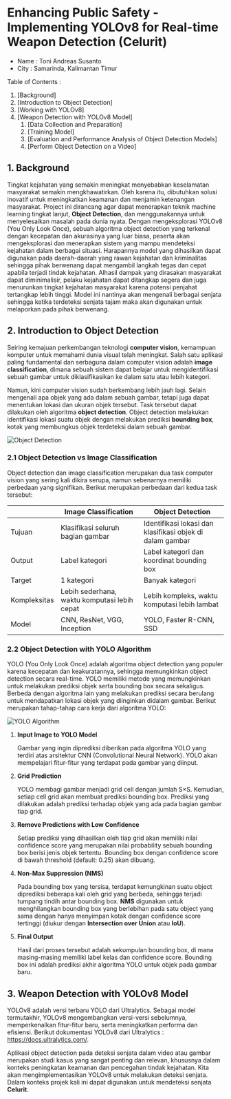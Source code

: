 # **Enhancing Public Safety - Implementing YOLOv8 for Real-time Weapon Detection (Celurit)**

- Name : Toni Andreas Susanto
- City : Samarinda, Kalimantan Timur

Table of Contents :

1. [Background]
2. [Introduction to Object Detection]
3. [Working with YOLOv8]
4. [Weapon Detection with YOLOv8 Model]
   1. [Data Collection and Preparation]
   2. [Training Model]
   3. [Evaluation and Performance Analysis of Object Detection Models]
   4. [Perform Object Detection on a Video]


## 1. Background <a id="0" ></a>

Tingkat kejahatan yang semakin meningkat menyebabkan keselamatan masyarakat semakin mengkhawatirkan. Oleh karena itu, dibutuhkan solusi inovatif untuk meningkatkan keamanan dan menjamin ketenangan masyarakat. Project ini dirancang agar dapat menerapkan teknik machine learning tingkat lanjut, **Object Detection**, dan menggunakannya untuk menyelesaikan masalah pada dunia nyata. Dengan mengeksplorasi YOLOv8 (You Only Look Once), sebuah algoritma object detection yang terkenal dengan kecepatan dan akurasinya yang luar biasa, peserta akan mengeksplorasi dan menerapkan sistem yang mampu mendeteksi kejahatan dalam berbagai situasi. Harapannya model yang dihasilkan dapat digunakan pada daerah-daerah yang rawan kejahatan dan kriminalitas sehingga pihak berwenang dapat mengambil langkah tegas dan cepat apabila terjadi tindak kejahatan. Alhasil dampak yang dirasakan masyarakat dapat diminimalisir, pelaku kejahatan dapat ditangkap segera dan juga menurunkan tingkat kejahatan masyarakat karena potensi penjahat tertangkap lebih tinggi. Model ini nantinya akan mengenali berbagai senjata sehingga ketika terdeteksi senjata tajam maka akan digunakan untuk melaporkan pada pihak berwenang. 


## 2. Introduction to Object Detection <a id="1" ></a>

Seiring kemajuan perkembangan teknologi **computer vision**, kemampuan komputer untuk memahami dunia visual telah meningkat. Salah satu aplikasi paling fundamental dan serbaguna dalam computer vision adalah **image classification**, dimana sebuah sistem dapat belajar untuk mengidentifikasi sebuah gambar untuk diklasifikasikan ke dalam satu atau lebih kategori. 

Namun, kini computer vision sudah berkembang lebih jauh lagi. Selain mengenali apa objek yang ada dalam sebuah gambar, tetapi juga dapat menentukan lokasi dan ukuran objek tersebut. Task tersebut dapat dilakukan oleh algoritma **object detection**. Object detection melakukan identifikasi lokasi suatu objek dengan melakukan prediksi **bounding box**, kotak yang membungkus objek terdeteksi dalam sebuah gambar. 

![Object Detection](https://deeplobe.ai/wp-content/uploads/2023/06/Object-detection-Real-world-applications-and-benefits.png)


### 2.1 Object Detection vs Image Classification 

Object detection dan image classification merupakan dua task computer vision yang sering kali dikira serupa, namun sebenarnya memiliki perbedaan yang signifikan. Berikut merupakan perbedaan dari kedua task tersebut:

|              | Image Classification                         | Object Detection                                          |
|--------------|----------------------------------------------|-----------------------------------------------------------|
| Tujuan       | Klasifikasi seluruh bagian gambar            | Identifikasi lokasi dan klasifikasi objek di dalam gambar |
| Output       | Label kategori                               | Label kategori dan koordinat bounding box                 |
| Target       | 1 kategori                                   | Banyak kategori                                           |
| Kompleksitas | Lebih sederhana, waktu komputasi lebih cepat | Lebih kompleks, waktu komputasi lebih lambat              |
| Model        | CNN, ResNet, VGG, Inception                  | YOLO, Faster R-CNN, SSD                                   |



### 2.2 Object Detection with YOLO Algorithm

YOLO (You Only Look Once) adalah algoritma object detection yang populer karena kecepatan dan keakuratannya, sehingga memungkinkan object detection secara real-time. YOLO memiliki metode yang memungkinkan untuk melakukan prediksi objek serta bounding box secara sekaligus. Berbeda dengan algoritma lain yang melakukan prediksi secara berulang untuk mendapatkan lokasi objek yang diinginkan didalam gambar. Berikut merupakan tahap-tahap cara kerja dari algoritma YOLO:
    
![YOLO Algorithm](https://i.ibb.co/xJYTnvT/yolo-algorithm.png)

1. **Input Image to YOLO Model**
    
    Gambar yang ingin diprediksi diberikan pada algoritma YOLO yang terdiri atas arsitektur CNN (Convolutional Neural Network). YOLO akan mempelajari fitur-fitur yang terdapat pada gambar yang diinput.
    
2. **Grid Prediction**

    YOLO membagi gambar menjadi grid cell dengan jumlah S×S. Kemudian, setiap cell grid akan membuat prediksi bounding box. Prediksi yang dilakukan adalah prediksi terhadap objek yang ada pada bagian gambar tiap grid.
    
3. **Remove Predictions with Low Confidence**

    Setiap prediksi yang dihasilkan oleh tiap grid akan memiliki nilai confidence score yang merupakan nilai probability sebuah bounding box berisi jenis objek tertentu. Bounding box dengan confidence score di bawah threshold (default: 0.25) akan dibuang.
    
4. **Non-Max Suppression (NMS)**

    Pada bounding box yang tersisa, terdapat kemungkinan suatu object diprediksi beberapa kali oleh grid yang berbeda, sehingga terjadi tumpang tindih antar bounding box. **NMS** digunakan untuk menghilangkan bounding box yang berlebihan pada satu object yang sama dengan hanya menyimpan kotak dengan confidence score tertinggi (diukur dengan **Intersection over Union** atau **IoU**).
    
5. **Final Output**

    Hasil dari proses tersebut adalah sekumpulan bounding box, di mana masing-masing memiliki label kelas dan confidence score. Bounding box ini adalah prediksi akhir algoritma YOLO untuk objek pada gambar baru.



## 3. Weapon Detection with YOLOv8 Model <a id="2" ></a>

YOLOv8 adalah versi terbaru YOLO dari Ultralytics. Sebagai model termutakhir, YOLOv8 mengembangkan versi-versi sebelumnya, memperkenalkan fitur-fitur baru, serta meningkatkan performa dan efisiensi. Berikut dokumentasi YOLOv8 dari Ultralytics : https://docs.ultralytics.com/.


Aplikasi object detection pada deteksi senjata dalam video atau gambar merupakan studi kasus yang sangat penting dan relevan, khususnya dalam konteks peningkatan keamanan dan pencegahan tindak kejahatan. Kita akan mengimplementasikan YOLOv8 untuk melakukan deteksi senjata. Dalam konteks projek kali ini dapat digunakan untuk mendeteksi senjata **Celurit**.